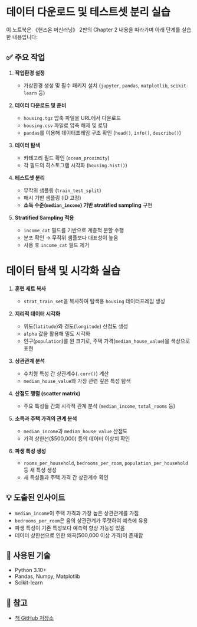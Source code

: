 # 데이터 다운로드 및 테스트셋 분리 실습

이 노트북은 《핸즈온 머신러닝》 2판의 Chapter 2 내용을 따라가며 아래 단계를 실습한 내용입니다:

## ✅ 주요 작업

1. **작업환경 설정**
   - 가상환경 생성 및 필수 패키지 설치 (`jupyter`, `pandas`, `matplotlib`, `scikit-learn` 등)

2. **데이터 다운로드 및 준비**
   - `housing.tgz` 압축 파일을 URL에서 다운로드
   - `housing.csv` 파일로 압축 해제 및 로딩
   - `pandas`를 이용해 데이터프레임 구조 확인 (`head()`, `info()`, `describe()`)

3. **데이터 탐색**
   - 카테고리 필드 확인 (`ocean_proximity`)
   - 각 필드의 히스토그램 시각화 (`housing.hist()`)

4. **테스트셋 분리**
   - 무작위 샘플링 (`train_test_split`)
   - 해시 기반 샘플링 (ID 고정)
   - **소득 수준(`median_income`) 기반 stratified sampling** 구현

5. **Stratified Sampling 적용**
   - `income_cat` 필드를 기반으로 계층적 분할 수행
   - 분포 확인 → 무작위 샘플보다 대표성이 높음
   - 사용 후 `income_cat` 필드 제거
  


# 데이터 탐색 및 시각화 실습

1. **훈련 세트 복사**
   - `strat_train_set`을 복사하여 탐색용 `housing` 데이터프레임 생성

2. **지리적 데이터 시각화**
   - 위도(`latitude`)와 경도(`longitude`) 산점도 생성
   - `alpha` 값을 활용해 밀도 시각화
   - 인구(`population`)를 원 크기로, 주택 가격(`median_house_value`)을 색상으로 표현

3. **상관관계 분석**
   - 수치형 특성 간 상관계수(`.corr()`) 계산
   - `median_house_value`와 가장 관련 깊은 특성 탐색

4. **산점도 행렬 (scatter matrix)**
   - 주요 특성들 간의 시각적 관계 분석 (`median_income`, `total_rooms` 등)

5. **소득과 주택 가격의 관계 분석**
   - `median_income`과 `median_house_value` 산점도
   - 가격 상한선($500,000) 등의 데이터 이상치 확인

6. **파생 특성 생성**
   - `rooms_per_household`, `bedrooms_per_room`, `population_per_household` 등 새 특성 생성
   - 새 특성들과 주택 가격 간 상관계수 확인

## 💡 도출된 인사이트

- `median_income`이 주택 가격과 가장 높은 상관관계를 가짐
- `bedrooms_per_room`은 음의 상관관계가 뚜렷하여 예측에 유용
- 파생 특성이 기존 특성보다 예측력 향상 가능성 있음
- 데이터 상한선으로 인한 왜곡(500,000 이상 가격)이 존재함

## 🔧 사용된 기술

- Python 3.10+
- Pandas, Numpy, Matplotlib
- Scikit-learn

## 📁 참고
- [책 GitHub 저장소](https://github.com/ageron/handson-ml)
